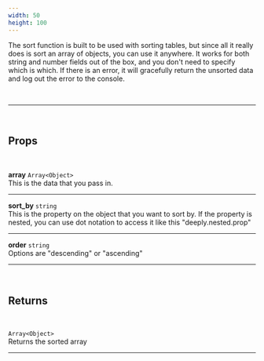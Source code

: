 ```yaml
---
width: 50
height: 100
---
```


The sort function is built to be used with sorting tables, but since all it really does is sort an array of objects, you can use it anywhere. It works for both string and number fields out of the box, and you don't need to specify which is which. If there is an error, it will gracefully return the unsorted data and log out the error to the console.

<br>

---

<br>

## Props

<br>

**array** `Array<Object>`<br>
This is the data that you pass in.

---

**sort_by** `string`<br>
This is the property on the object that you want to sort by. If the property is nested, you can use dot notation to access it like this "deeply.nested.prop"

---

**order** `string`<br>
Options are "descending" or "ascending"

---

<br>

## Returns

<br>

`Array<Object>`<br>
Returns the sorted array

---

